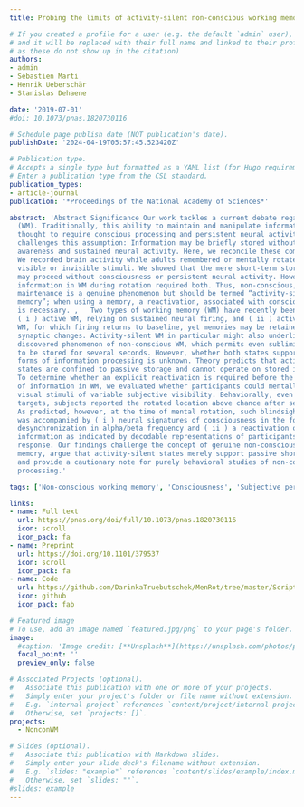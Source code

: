 ```yaml
---
title: Probing the limits of activity-silent non-conscious working memory

# If you created a profile for a user (e.g. the default `admin` user), write the username (folder name) here
# and it will be replaced with their full name and linked to their profile. (Does not work for names with special characters
# as these do not show up in the citation)  
authors:
- admin
- Sébastien Marti
- Henrik Ueberschär
- Stanislas Dehaene

date: '2019-07-01'
#doi: 10.1073/pnas.1820730116

# Schedule page publish date (NOT publication's date).
publishDate: '2024-04-19T05:57:45.523420Z'

# Publication type.
# Accepts a single type but formatted as a YAML list (for Hugo requirements).
# Enter a publication type from the CSL standard.
publication_types:
- article-journal
publication: '*Proceedings of the National Academy of Sciences*'

abstract: 'Abstract Significance Our work tackles a current debate regarding working memory
  (WM). Traditionally, this ability to maintain and manipulate information has been
  thought to require conscious processing and persistent neural activity. Recent evidence
  challenges this assumption: Information may be briefly stored without conscious
  awareness and sustained neural activity. Here, we reconcile these competing views.
  We recorded brain activity while adults remembered or mentally rotated subjectively
  visible or invisible stimuli. We showed that the mere short-term storage of information
  may proceed without consciousness or persistent neural activity. However, manipulating
  information in WM during rotation required both. Thus, non-conscious, activity-silent
  maintenance is a genuine phenomenon but should be termed “activity-silent short-term
  memory”; when using a memory, a reactivation, associated with conscious reportability,
  is necessary. ,   Two types of working memory (WM) have recently been proposed:
  ( i ) active WM, relying on sustained neural firing, and ( ii ) activity-silent
  WM, for which firing returns to baseline, yet memories may be retained by short-term
  synaptic changes. Activity-silent WM in particular might also underlie the recently
  discovered phenomenon of non-conscious WM, which permits even subliminal stimuli
  to be stored for several seconds. However, whether both states support identical
  forms of information processing is unknown. Theory predicts that activity-silent
  states are confined to passive storage and cannot operate on stored information.
  To determine whether an explicit reactivation is required before the manipulation
  of information in WM, we evaluated whether participants could mentally rotate brief
  visual stimuli of variable subjective visibility. Behaviorally, even for unseen
  targets, subjects reported the rotated location above chance after several seconds.
  As predicted, however, at the time of mental rotation, such blindsight performance
  was accompanied by ( i ) neural signatures of consciousness in the form of a sustained
  desynchronization in alpha/beta frequency and ( ii ) a reactivation of the memorized
  information as indicated by decodable representations of participants’ guess and
  response. Our findings challenge the concept of genuine non-conscious “working”
  memory, argue that activity-silent states merely support passive short-term memory,
  and provide a cautionary note for purely behavioral studies of non-conscious information
  processing.'

tags: ['Non-conscious working memory', 'Consciousness', 'Subjective perception', 'Memory', 'Activity-silent states', 'MEG', 'Machine learning']

links:
- name: Full text
  url: https://pnas.org/doi/full/10.1073/pnas.1820730116
  icon: scroll
  icon_pack: fa
- name: Preprint
  url: https://doi.org/10.1101/379537
  icon: scroll
  icon_pack: fa
- name: Code
  url: https://github.com/DarinkaTruebutschek/MenRot/tree/master/Scripts
  icon: github
  icon_pack: fab

# Featured image
# To use, add an image named `featured.jpg/png` to your page's folder.
image:
  #caption: 'Image credit: [**Unsplash**](https://unsplash.com/photos/pLCdAaMFLTE)'
  focal_point: ''
  preview_only: false

# Associated Projects (optional).
#   Associate this publication with one or more of your projects.
#   Simply enter your project's folder or file name without extension.
#   E.g. `internal-project` references `content/project/internal-project/index.md`.
#   Otherwise, set `projects: []`.
projects:
  - NonconWM

# Slides (optional).
#   Associate this publication with Markdown slides.
#   Simply enter your slide deck's filename without extension.
#   E.g. `slides: "example"` references `content/slides/example/index.md`.
#   Otherwise, set `slides: ""`.
#slides: example
---
```

